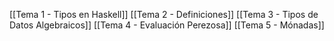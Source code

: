 [[Tema 1 - Tipos en Haskell]]
[[Tema 2 - Definiciones]]
[[Tema 3 - Tipos de Datos Algebraicos]]
[[Tema 4 - Evaluación Perezosa]]
[[Tema 5 - Mónadas]]

